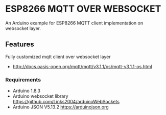 # ESP8266 MQTT OVER WEBSOCKET
An Arduino example for ESP8266  MQTT client implementation on websocket layer.

## Features
Fully customized mqtt client over websocket layer
- http://docs.oasis-open.org/mqtt/mqtt/v3.1.1/os/mqtt-v3.1.1-os.html

### Requirements
- Arduino 1.8.3
- Arduino websocket library https://github.com/Links2004/arduinoWebSockets
- Arduino JSON V5.13.2 https://arduinojson.org
